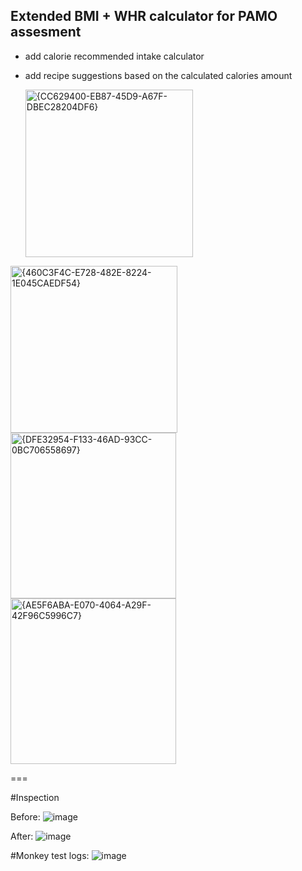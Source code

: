 ## Extended BMI + WHR calculator for PAMO assesment

- add calorie recommended intake calculator
- add recipe suggestions based on the calculated calories amount

  <img width="268" alt="{CC629400-EB87-45D9-A67F-DBEC28204DF6}" src="https://github.com/user-attachments/assets/76d85fb3-f716-4ab9-988e-778dca48cb7a" />
<img width="267" alt="{460C3F4C-E728-482E-8224-1E045CAEDF54}" src="https://github.com/user-attachments/assets/94fc43bb-5a01-4efd-80bd-2217d99a56f4" />
<img width="265" alt="{DFE32954-F133-46AD-93CC-0BC706558697}" src="https://github.com/user-attachments/assets/6ea082ba-553a-4074-bf14-8d72472dee52" />
<img width="265" alt="{AE5F6ABA-E070-4064-A29F-42F96C5996C7}" src="https://github.com/user-attachments/assets/53200971-b409-42e2-8dd9-5739e1d47d2d" />

===

#Inspection

Before:
![image](https://github.com/user-attachments/assets/e57309bd-0df8-4259-b725-fbf259c69291)


After:
![image](https://github.com/user-attachments/assets/0c3036f3-cbe6-496b-a9ba-be673fd13a11)


#Monkey test logs:
![image](https://github.com/user-attachments/assets/837e0387-4657-4d98-b258-a78b3883cc40)
